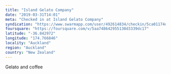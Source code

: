 ```yaml
---
title: "Island Gelato Company"
date: "2019-03-31T14:01"
meta: "Checked in at Island Gelato Company"
syndication: "https://www.swarmapp.com/user/492614834/checkin/5ca01174d48ec1002c3f1f13"
foursquare: "https://foursquare.com/v/5aa748642955130d3339dc17"
latitude: "-36.842972"
longitude: "174.766846"
locality: "Auckland"
region: "Auckland"
country: "New Zealand"
---
```

Gelato and coffee
